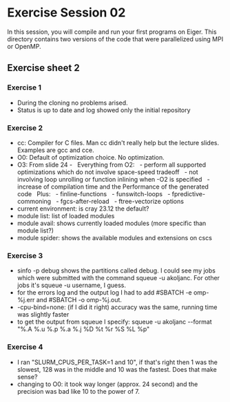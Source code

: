 # Exercise Session 02 #
In this session, you will compile and run your first programs on Eiger. This directory contains two versions of the code that were parallelized using MPI or OpenMP.

## Exercise sheet 2 ##

### Exercise 1 ###
- During the cloning no problems arised.
- Status is up to date and log showed only the initial repository

### Exercise 2 ###
- cc: Compiler for C files. Man cc didn't really help but the lecture slides. Examples are gcc and cce.
- O0: Default of optimization choice. No optimization.
- O3: From slide 24 -
 	Everything from O2:
 		- perform all supported optimizations which do not involve space-speed tradeoff
 		- not involving loop unrolling or function inlining when -O2 is specified
 		- increase of compilation time and the Performance of the generated code
 	Plus:
 		- finline-functions
 		- funswitch-loops
 		- fpredictive-commoning
 		- fgcs-after-reload
 		- ftree-vectorize options
- current environment: is cray 23.12 the default?
- module list: list of loaded modules
- module avail: shows currently loaded modules (more specific than module list?)
- module spider: shows the available modules and extensions on cscs

### Exercise 3 ###
- sinfo -p debug shows the partitions called debug. I could see my jobs which were submitted with the command 
squeue -u akoljanc. For other jobs it's squeue -u username, I guess.
- for the errors log and the output log I had to add #SBATCH -e omp-%j.err and #SBATCH -o omp-%j.out.
- -cpu-bind=none: (if I did it right) accuracy was the same, running time was slightly faster 
- to get the output from squeue I specify: squeue -u akoljanc --format "%.A %.u %.p %.a %.j %D %t %r %S %L %p"

### Exercise 4 ###
- I ran "SLURM_CPUS_PER_TASK=1 and 10", if that's right then 1 was the slowest, 128 was in the middle and 10 was the fastest. Does that make sense?
- changing to O0: it took way longer (approx. 24 second) and the precision was bad like 10 to the power of 7.

